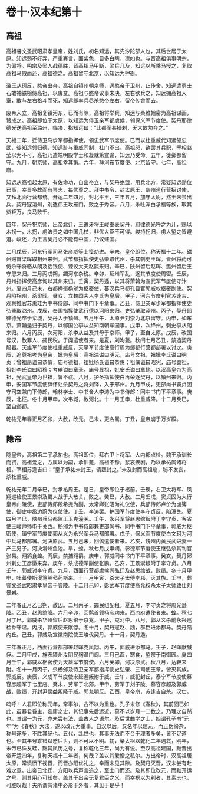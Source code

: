 # 卷十·汉本纪第十

## 高祖

高祖睿文圣武昭肃孝皇帝，姓刘氏，初名知远，其先沙陀部人也，其后世居于太原。知远弱不好弄，严重寡言，面紫色，目多白睛，凛如也。与晋高祖俱事明宗，为偏将。明宗及梁人战德胜，晋高祖马甲断，梁兵几及，知远以所乘马授之，复取高祖马殿而还，高祖德之。高祖留守北京，以知远为押衙。

潞王从珂反，愍帝出奔，高祖自镇州朝京师，遇愍帝于卫州，止传舍，知远遣勇士石敢袖铁槌侍高祖，以虞变。高祖与愍帝议事未决，左右欲兵之，知远拥高祖入室，敢与左右格斗而死，知远即率兵尽杀愍帝左右，留帝传舍而去。

废帝入立，高祖复镇河东，已而有隙，高祖将举兵，知远与桑维翰密为高祖谋画，赞成之。高祖即位于太原，以知远为侍卫亲军都虞候，领保义军节度使。契丹耶律德光送高祖至潞州，临决，指知远曰：“此都军甚操剌，无大故勿弃之。”

天福二年，迁侍卫马步军都指挥使，领忠武军节度使。已而以杜重威代知远领忠武，徙知远领归德，知远耻与重威同制，杜门不出。高祖怒，欲罢其兵职，宰相赵莹以为不可，高祖乃遣端明殿学士和凝就第宣谕，知远乃受命。五年，徙邺都留守。九月，朝京师，高祖幸其第。六年，拜河东节度使、北京留守。七年，高祖崩。

知远从高祖起太原，有佐命功，自出帝立，与契丹绝盟，用兵北方，常疑知远勋位已高，幸晋多故而有异志，每优尊之。拜中书令，封太原王、幽州道行营招讨使，又拜北面行营都统。开运二年四月，封北平王，三年五月，加守太尉，然王未尝出兵。契丹寇澶州，别遣伟王攻雁门，败之于秀容。八月，杀吐浑白承福等族，取其赀钜万，良马数千。

四年，契丹犯京师，出帝北迁，王遣牙将王峻奉表契丹，耶律德光呼之为儿，赐以木拐一，木拐，虏法贵之如中国几杖，非优大臣不可得。峻持拐归，虏人望之皆避道。峻还，为王言契丹必不能有中国，乃议建国。

二月戊辰，河东行军司马张彦威等上笺劝进。辛未，皇帝即位，称天福十二年。磁州贼首梁晖取相州来归。武节都指挥使史弘肇取代州，杀其刺史王晖。晋州将药可俦杀守将骆从朗及括钱使、谏议大夫赵熙来归。辛巳，陕州留后赵晖、潞州留后王守恩来归。三月丙戌朔，蠲河东杂税。辛卯，延州军乱，逐其节度使周密。壬辰，丹州指挥使高彦询以其州来归。壬寅，契丹遁，以其将萧翰为宣武军节度使守汴州。夏四月己未，右都押衙杨邠为枢密使，蕃汉兵马都孔目官郭威权枢密副使。契丹陷相州，杀梁晖。癸亥，立魏国夫人李氏为皇后。甲子，河东节度判官苏逢吉、观察推官苏禹珪为中书侍郎、同中书门下平章事。乙丑，侍卫亲军步军都指挥使史弘肇取潞州。戊辰，奉国指挥使武行德以河阳来归。史弘肇取泽州。丙子，契丹耶律德光卒于栾城，契丹入于镇州。五月甲午，太原尹刘崇为北京留守。丙申，如东京。萧翰遁归于契丹，以郇国公李从益知南朝军国事。戊申，次绛州，刺史李从朗来归。六月丙辰，次河阳，杀李从益及其母于京师。甲子，至自太原。戊辰，改国号汉，赦罪人、蠲民税。于阗遣使者来。是夏，刘昫薨。秋闰七月乙丑，禁造契丹服器。天雄军节度使杜重威反，天平军节度使高行周为邺都行营都部署以讨之。庚辰，追尊祖考为皇帝，妣为皇后：高祖湍谥曰明元，庙号文祖，祖妣李氏谥曰明贞；曾祖昂谥曰恭僖，庙号德祖，祖妣杨氏谥曰恭惠；祖僎谥曰昭宪，庙号翼祖，祖妣李氏谥曰昭穆；考琠谥曰章圣，庙号显祖，妣安氏谥曰章懿。以汉高皇帝为高祖，光武皇帝为世祖，皆不祧。八月，护圣指挥使白再荣逐契丹，以镇州来归。丙申，安国军节度使薛怀让杀契丹之将刘铎，入于邢州。九月甲戌，吏部尚书窦贞固守司空兼门下侍郎，翰林学士、中书舍人李涛为中书侍郎：同中书门下平章事。庚辰，北征。冬十月甲申，次韦城，赦河北。十一月壬申，杜重威降。十二月癸巳，至自邺都。

乾祐元年春正月乙卯，大赦，改元。己未，更名暠。丁丑，皇帝崩于万岁殿。

## 隐帝

隐皇帝，高祖第二子承祐也。高祖即位，拜右卫上将军、大内都点检。魏王承训长而贤，高祖爱之，方属以为嗣，承训薨，高祖不豫，悲哀疾剧，乃以承祐属诸将相。宰相苏逢吉曰：“皇子承祐未封王，请亟封之。”未及封而高祖崩，秘不发丧，杀杜重威。

乾祐元年二月辛巳，封承祐周王。是日，皇帝即位于柩前。壬辰，右卫大将军、凤翔巡检使王景崇及蜀人战于大散关，败之。癸巳，大赦。三月壬戌，窦贞固为大行皇帝山陵使，吏部侍郎段希尧为副，太常卿张昭为礼仪使，兵部侍郎卢价为卤簿使，御史中丞边蔚为仪仗使。丁丑，李涛罢。护国军节度使李守贞反，陷潼关。夏四月辛巳，陕州兵马都监王玉克潼关。壬午，永兴军将赵思绾叛附于李守贞，客省使王峻帅师屯于关西。杨邠为中书侍郎兼吏部尚书、同中书门下平章事，郭威为枢密使，镇宁军节度使郭从义为永兴军兵马都部署。戊子，保义军节度使白文珂为河中兵马都部署。河决原武。五月己未，回鹘遣使者来。乙亥，魏州内黄民武进妻一产三男子。河决滑州鱼池。旱，蝗。秋七月戊申朔，彰德军节度使王继弘杀其判官张易。翙鹆食蝗。丙辰，禁捕翙鹆。庚申，郭威同中书门下平章事。癸亥，契丹鄚州刺史王彦徽来奔。庚午，杀成德军副使张鹏。乙亥，王景崇叛附于李守贞。八月壬午，郭威讨李守贞。九月，西面行营都虞候尚弘迁及赵思绾战，败绩。冬十月甲申，吐蕃使斯漫笃兰毡药斯来。十一月甲寅，杀太子太傅李崧，灭其族。壬申，葬睿文圣武昭肃孝皇帝于睿陵。十二月己卯，彰武军节度使高允权杀太子太师致仕刘景岩。

二年春正月乙巳朔，赦囚。二月丙子，蠲民纽配租。夏五月，李守贞之将周光逊降。乙丑，赵思绾降。六月辛卯，回鹘首领杨彦珣来。西凉府遣使者来。蝗。秋七月丁巳，郭威杀华州留后赵思绾于京兆。甲子，克河中。八月，郭从义杀前永兴巡检乔守温。丙戌，郭威使来献俘。冬十月，契丹寇赵、魏，群臣进添都马。契丹陷内丘。己丑，郭威及宣徽南院使王峻伐契丹。十一月，契丹遁。

三年春正月，西面行营都部署赵晖克凤翔。丙午，郭威进添都马。壬子，赵晖献馘俘。二月甲戌，旌表颍州汝阴民麹温门闾。三月己酉，寒食，望祭于南御园。夏四月壬午，郭威以枢密使为天雄军节度使。六月癸卯，河决原武。秋八月，达靼来附。冬十一月丙子，杀杨邠及侍卫亲军都指挥使史弘肇、三司使王章，皆灭其族。郭威反。庚辰，义成军节度使宋延渥叛附于威。壬午，威犯封丘，泰宁军节度使慕容彦超军于七里店。癸未，劳军于北郊。甲申，劳军于刘子陂。慕容彦超及郭威战，败绩，开封尹侯益叛降于威。郭允明反。乙酉，皇帝崩，苏逢吉自杀。汉亡。

呜呼！人君即位称元年，常事尔，古不以为重也。孔子未修《春秋》，其前固已如此，虽暴君昏主，妄庸之史，其记事先后远近，莫不以岁月一二数之，乃理之自然也。其谓一为元，亦未尝有法，盖古人之语尔。及后世曲学之士，始谓孔子书“元年”为《春秋》大法，遂以改元为重事。自汉以后，又名年以建元，而正伪纷杂，称号遂多，不胜其纪也。五代，乱世也，其事无法而不合于理者多矣，皆不足道也。至其年号乖错以惑后世，则不可以不明。初，梁太祖以乾化二年遇弑，明年，末帝已诛友珪，黜其凤历之号，复称乾化三年，尚为有说。至汉高祖建国，黜晋出帝开运四年，复称天福十二年者，何哉？盖以其爱憎之私尔。方出帝时，汉高祖居太原，常愤愤下视晋，而晋亦阳优礼之，幸而未见其隙。及契丹灭晋，汉未尝有赴难之意。出帝已北迁，方阳以兵声言追之，至土门而还。及其即位改元，而黜开运之号，则其用心可知矣。盖其于出帝无复君臣之义，而幸祸以为利者，其素志也，可胜叹哉！夫所谓有诸中必形于外者，其见于是乎！
